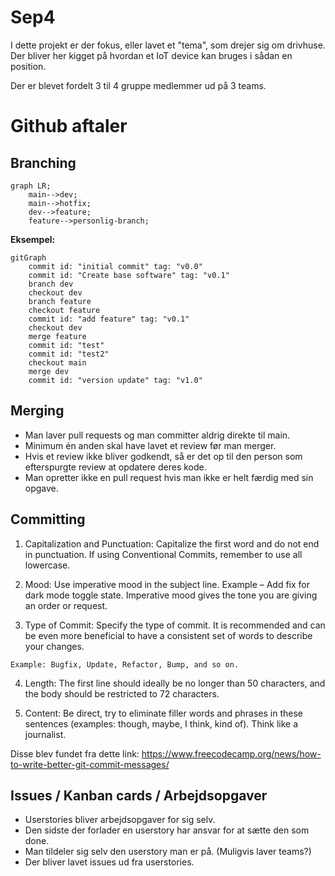 # Sep4

I dette projekt er der fokus, eller lavet et "tema", som drejer sig om drivhuse.  
Der bliver her kigget på hvordan et IoT device kan bruges i sådan en position.

Der er blevet fordelt 3 til 4 gruppe medlemmer ud på 3 teams.

# Github aftaler

## Branching

```mermaid
graph LR;
    main-->dev;
    main-->hotfix;
    dev-->feature;
    feature-->personlig-branch;
```
**Eksempel:**
```mermaid
gitGraph
    commit id: "initial commit" tag: "v0.0"
    commit id: "Create base software" tag: "v0.1"
    branch dev
    checkout dev
    branch feature
    checkout feature
    commit id: "add feature" tag: "v0.1"
    checkout dev
    merge feature
    commit id: "test"
    commit id: "test2"
    checkout main
    merge dev
    commit id: "version update" tag: "v1.0"
```
## Merging

- Man laver pull requests og man committer aldrig direkte til main.
- Minimum én anden skal have lavet et review før man merger.
- Hvis et review ikke bliver godkendt, så er det op til den person som efterspurgte review at opdatere deres kode.
- Man opretter ikke en pull request hvis man ikke er helt færdig med sin opgave.

## Committing

1. Capitalization and Punctuation: Capitalize the first word and do not end in punctuation. If using Conventional Commits, remember to use all lowercase.

2. Mood: Use imperative mood in the subject line. Example – Add fix for dark mode toggle state. Imperative mood gives the tone you are giving an order or request.

3. Type of Commit: Specify the type of commit. It is recommended and can be even more beneficial to have a consistent set of words to describe your changes. 

``Example: Bugfix, Update, Refactor, Bump, and so on.``

4. Length: The first line should ideally be no longer than 50 characters, and the body should be restricted to 72 characters.

5. Content: Be direct, try to eliminate filler words and phrases in these sentences (examples: though, maybe, I think, kind of). Think like a journalist.

Disse blev fundet fra dette link: https://www.freecodecamp.org/news/how-to-write-better-git-commit-messages/

## Issues / Kanban cards / Arbejdsopgaver

- Userstories bliver arbejdsopgaver for sig selv.
- Den sidste der forlader en userstory har ansvar for at sætte den som done.
- Man tildeler sig selv den userstory man er på. (Muligvis laver teams?)
- Der bliver lavet issues ud fra userstories.
